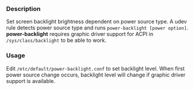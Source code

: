 ### Description

Set screen backlight brightness dependent on power source type.  A udev rule detects power source type and runs `power-backlight [power option]`.  __power-backlight__ requires graphic driver support for ACPI in `/sys/class/backlight` to be able to work.

### Usage

Edit `/etc/default/power-backlight.conf` to set backlight level.  When first power source change occurs, backlight level will change if graphic driver support is available.
